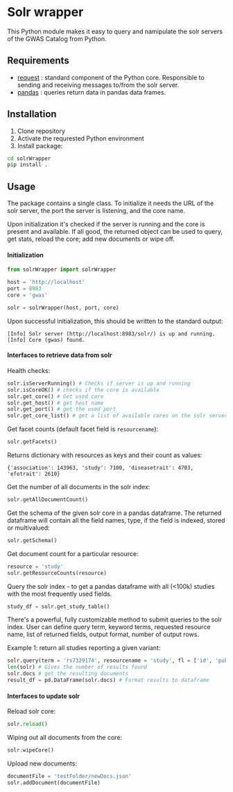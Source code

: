 # Solr wrapper

This Python module makes it easy to query and namipulate the solr servers of the GWAS Catalog from Python. 

## Requirements

* [request](https://requests.kennethreitz.org/en/master/) : standard component of the Python core. Responsible to sending and 
receiving messages to/from the solr server.
* [pandas](https://pandas.pydata.org) : queries return data in pandas data frames.

## Installation

1. Clone repository
2. Activate the requrested Python environment
3. Install package:

```bash
cd solrWrapper
pip install .
```

## Usage

The package contains a single class. To initialize it needs the URL of the solr server, the port the server is listening, and the core name.

Upon initialization it's checked if the server is running and the core is present and available. If all good, the returned object can be used to query, get stats, reload the core; add new documents or wipe off.

#### Initialization


```python
from solrWrapper import solrWrapper

host = 'http://localhost'
port = 8983
core = 'gwas'

solr = solrWrapper(host, port, core)
```

Upon successful initialization, this should be written to the standard output:

```
[Info] Solr server (http://localhost:8983/solr/) is up and running.
[Info] Core (gwas) found.
```

#### Interfaces to retrieve data from solr

Health checks:

```python
solr.isServerRunning() # Checks if server is up and running
solr.isCoreOK() # checks if the core is available
solr.get_core() # Get used core
solr.get_host() # get host name
solr.get_port() # get the used port
solr.get_core_list() # get a list of available cores on the solr server
```

Get facet counts (default facet field is `resourcename`):

```python
solr.getFacets()
```

Returns dictionary with resources as keys and their count as values:

```
{'association': 143963, 'study': 7100, 'diseasetrait': 4703, 'efotrait': 2610}
```

Get the number of all documents in the solr index:

```python
solr.getAllDocumentCount()
```

Get the schema of the given solr core in a pandas dataframe. The returned dataframe will contain all the field names, type, if the field is indexed, stored or multivalued:

```python
solr.getSchema()
```

Get document count for a particular resource:

```python
resource = 'study'
solr.getResourceCounts(resource)
```

Query the solr index - to get a pandas dataframe with all (<100k) studies with the most frequently used fields.

```python
study_df = solr.get_study_table()
```

There's a powerful, fully customizable method to submit queries to the solr index. User can 
define query term, keyword terms, requested resource name, list of returned fields, output format, number of output rows.

Example 1: return all studies reporting a given variant:

```python
solr.query(term = 'rs7329174', resourcename = 'study', fl = ['id', 'pubmedId', 'accessionId'])
len(solr) # Gives the number of results found
solr.docs # get the resulting documents
result_df = pd.DataFrame(solr.docs) # Format results to dataframe
```

#### Interfaces to update solr

Reload solr core:

```python
solr.reload()
```

Wiping out all documents from the core:

```python
solr.wipeCore()
```

Upload new documents:

```python
documentFile = 'testFolder/newDocs.json'
solr.addDocument(documentFile)
```





